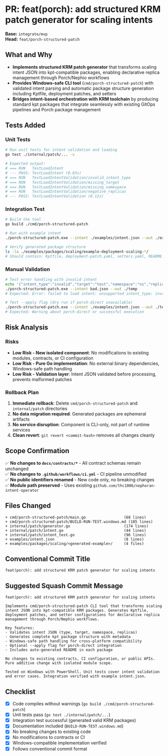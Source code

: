 # PR: feat(porch): add structured KRM patch generator for scaling intents

**Base:** `integrate/mvp`  
**Head:** `feat/porch-structured-patch`

## What and Why

- **Implements structured KRM patch generator** that transforms scaling intent JSON into kpt-compatible packages, enabling declarative replica management through Porch/Nephio workflows
- **Provides Windows-safe CLI tool** (`cmd/porch-structured-patch`) with validated intent parsing and automatic package structure generation including Kptfile, deployment patches, and setters
- **Bridges intent-based orchestration with KRM toolchain** by producing standard kpt packages that integrate seamlessly with existing GitOps pipelines and Porch package management

## Tests Added

### Unit Tests
```bash
# Run unit tests for intent validation and loading
go test ./internal/patch/... -v

# Expected output:
# === RUN   TestLoadIntent
# --- PASS: TestLoadIntent (0.03s)
# === RUN   TestLoadIntentValidation/invalid_intent_type
# === RUN   TestLoadIntentValidation/missing_target
# === RUN   TestLoadIntentValidation/missing_namespace
# === RUN   TestLoadIntentValidation/negative_replicas
# --- PASS: TestLoadIntentValidation (0.12s)
```

### Integration Test
```bash
# Build the tool
go build ./cmd/porch-structured-patch

# Run with example intent
./porch-structured-patch.exe --intent ./examples/intent.json --out ./examples/packages/scaling

# Verify generated package structure
ls -la ./examples/packages/scaling/example-deployment-scaling-*/
# Should contain: Kptfile, deployment-patch.yaml, setters.yaml, README.md
```

### Manual Validation
```bash
# Test error handling with invalid intent
echo '{"intent_type":"invalid","target":"test","namespace":"ns","replicas":1}' > bad.json
./porch-structured-patch.exe --intent bad.json --out ./temp
# Expected: Error: failed to load intent: unsupported intent_type: invalid (expected 'scaling')

# Test --apply flag (dry run if porch-direct unavailable)
./porch-structured-patch.exe --intent ./examples/intent.json --out ./temp --apply
# Expected: Warning about porch-direct or successful execution
```

## Risk Analysis

### Risks
- **Low Risk - New isolated component**: No modifications to existing modules, contracts, or CI configuration
- **Low Risk - Pure Go implementation**: No external binary dependencies, Windows-safe path handling
- **Low Risk - Validation layer**: Intent JSON validated before processing, prevents malformed patches

### Rollback Plan
1. **Immediate rollback**: Delete `cmd/porch-structured-patch` and `internal/patch` directories
2. **No data migration required**: Generated packages are ephemeral artifacts
3. **No service disruption**: Component is CLI-only, not part of runtime services
4. **Clean revert**: `git revert <commit-hash>` removes all changes cleanly

## Scope Confirmation

✅ **No changes to `docs/contracts/*`** - All contract schemas remain unchanged  
✅ **No changes to `.github/workflows/ci.yml`** - CI pipeline unmodified  
✅ **No public identifiers renamed** - New code only, no breaking changes  
✅ **Module path preserved** - Uses existing `github.com/thc1006/nephoran-intent-operator`

## Files Changed

```
+ cmd/porch-structured-patch/main.go                 (68 lines)
+ cmd/porch-structured-patch/BUILD-RUN-TEST.windows.md (185 lines)
+ internal/patch/generator.go                        (174 lines)
+ internal/patch/intent.go                           (44 lines)
+ internal/patch/intent_test.go                      (96 lines)
+ examples/intent.json                               (8 lines)
+ examples/packages/scaling/<generated-example>/     (4 files)
```

## Conventional Commit Title
```
feat(porch): add structured KRM patch generator for scaling intents
```

## Suggested Squash Commit Message
```
feat(porch): add structured KRM patch generator for scaling intents

Implements cmd/porch-structured-patch CLI tool that transforms scaling
intent JSON into kpt-compatible KRM packages. Generates Kptfile,
deployment patches, and setter configurations for declarative replica
management through Porch/Nephio workflows.

Key features:
- Validates intent JSON (type, target, namespace, replicas)
- Generates complete kpt package structure with metadata
- Windows-safe path handling for cross-platform compatibility
- Optional --apply flag for porch-direct integration
- Includes auto-generated README in each package

No changes to existing contracts, CI configuration, or public APIs.
Pure additive change with isolated module scope.

Tested on Windows with PowerShell. Unit tests cover intent validation
and error cases. Integration verified with example intent.json.
```

## Checklist

- [x] Code compiles without warnings (`go build ./cmd/porch-structured-patch`)
- [x] Unit tests pass (`go test ./internal/patch/...`)
- [x] Integration test successful (generated valid KRM packages)
- [x] Documentation included (`BUILD-RUN-TEST.windows.md`)
- [x] No breaking changes to existing code
- [x] No modifications to contracts or CI
- [x] Windows-compatible implementation verified
- [x] Follows conventional commit format